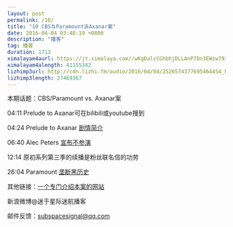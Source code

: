 ```yaml
---
layout: post
permalink: /10/
title: "10 CBS与Paramount诉Axanar案"
date: 2016-04-04 03:48:19 +0800
description: "播客"
tag: 播客 
duration: 1713
ximalayam4aurl: https://jt.ximalaya.com//wKgDalcCGhbhjDLLAnP7Dn3EWzw793.mp3.m4a?channel=rss&amp;album_id=3135361&amp;track_id=13995664&amp;uid=6418191&amp;jt=https://audio.xmcdn.com/group16/M00/39/DB/wKgDalcCGhbhjDLLAnP7Dn3EWzw793.mp3
ximalayam4alength: 41155342
lizhimp3url: http://cdn.lizhi.fm/audio/2016/04/04/2526574377695464454_hd.mp3
lizhimp3length: 27469367
---   
```


本期话题：CBS/Paramount vs. Axanar案

04:11 Prelude to Axanar可在bilibili或youtube搜到

04:24 Prelude to Axanar [剧情简介](https://en.wikipedia.org/wiki/Prelude_to_Axanar)

06:40 Alec Peters [宣布不参演](http://www.axanarproductions.com/casting-axanar/)

12:14 原初系列第三季的续播是粉丝联名信的功劳

26:04 Paramount [垄断黑历史](https://en.wikipedia.org/wiki/Paramount_Pictures)

其他链接：[一个专门介绍本案的网站](http://axamonitor.com/doku.php)

新浪微博@迷于星际迷航播客

邮件反馈：subspacesignal@qq.com
